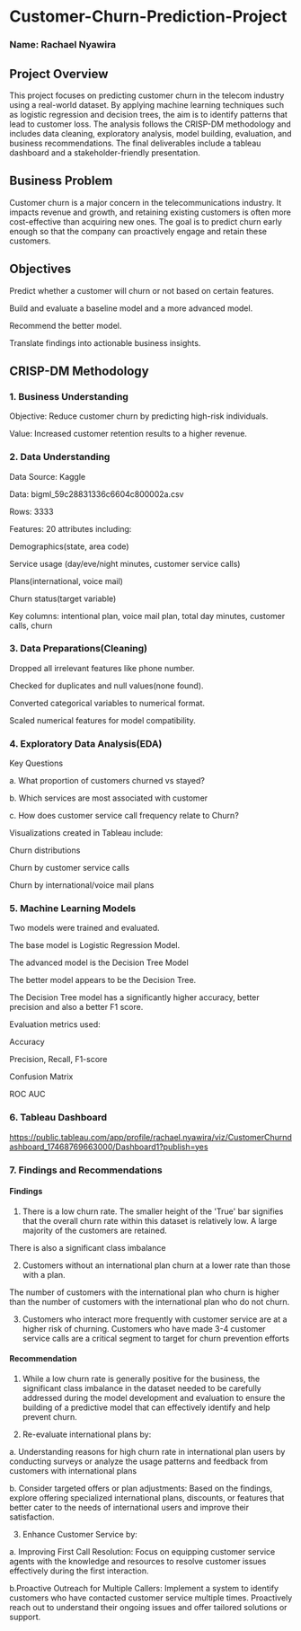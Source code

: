 # Customer-Churn-Prediction-Project
### Name: Rachael Nyawira

## Project Overview

This project focuses on predicting customer churn in the telecom industry using a real-world dataset. By applying machine learning techniques such as logistic regression and decision trees, the aim is to identify patterns that lead to customer loss. The analysis follows the CRISP-DM methodology and includes data cleaning, exploratory analysis, model building, evaluation, and business recommendations. The final deliverables include a tableau dashboard and a stakeholder-friendly presentation.

## Business Problem

Customer churn is a major concern in the telecommunications industry. It impacts revenue and growth, and retaining existing customers is often more cost-effective than acquiring new ones. The goal is to predict churn early enough so that the company can proactively engage and retain these customers.

## Objectives

Predict whether a customer will churn or not based on certain features.

Build and evaluate a baseline model and a more advanced model.

Recommend the better model.

Translate findings into actionable business insights.

## CRISP-DM Methodology

### 1. Business Understanding

Objective: Reduce customer churn by predicting high-risk individuals.

Value: Increased customer retention results to a higher revenue.

### 2. Data Understanding 

Data Source: Kaggle

Data: bigml_59c28831336c6604c800002a.csv

Rows: 3333  

Features: 20 attributes including:

Demographics(state, area code)

Service usage (day/eve/night minutes, customer service calls)

Plans(international, voice mail)

Churn status(target variable)

Key columns: intentional plan, voice mail plan, total day minutes, customer calls, churn

### 3. Data Preparations(Cleaning)

Dropped all irrelevant features like phone number.

Checked for duplicates and null values(none found).

Converted categorical variables to numerical format.

Scaled numerical features for model compatibility.

### 4. Exploratory Data Analysis(EDA)

Key Questions

a. What proportion of customers churned vs stayed?

b. Which services are most associated with customer 

c. How does customer service call frequency relate to Churn?

Visualizations created in Tableau include:

Churn distributions

Churn by customer service calls

Churn by international/voice mail plans

### 5. Machine Learning Models
Two models were trained and evaluated.

The base model is Logistic Regression Model.

The advanced model is the Decision Tree Model

The better model appears to be the Decision Tree.

The Decision Tree model has a significantly higher accuracy, better precision and also a better F1 score.

Evaluation metrics used: 

Accuracy

Precision, Recall, F1-score

Confusion Matrix

ROC AUC

### 6. Tableau Dashboard

https://public.tableau.com/app/profile/rachael.nyawira/viz/CustomerChurndashboard_17468769663000/Dashboard1?publish=yes

### 7. Findings and Recommendations

 #### Findings
 
1. There is a low churn rate. The smaller height of the 'True' bar signifies that the overall churn rate within this dataset is relatively low. A large majority of the customers are retained.

There is also a significant class imbalance 

2. Customers without an international plan churn at a lower rate than those with a plan.

The number of customers with the international plan who churn is higher than the number of customers with the international plan who do not churn.

3. Customers who interact more frequently with customer service are at a higher risk of churning.
Customers who have made 3-4 customer service calls are a critical segment to target for churn prevention efforts

#### Recommendation

1. While a low churn rate is generally positive for the business, the significant class imbalance in the dataset needed to be carefully addressed during the model development and evaluation to ensure the building of a predictive model that can effectively identify and help prevent churn.

2. Re-evaluate international plans by:

a. Understanding reasons for high churn rate in international plan users by conducting surveys or analyze the usage patterns and feedback from customers with international plans

b. Consider targeted offers or plan adjustments: Based on the findings, explore offering specialized international plans, discounts, or features that better cater to the needs of international users and improve their satisfaction.

3. Enhance Customer Service by:

a. Improving First Call Resolution: Focus on equipping customer service agents with the knowledge and resources to resolve customer issues effectively during the first interaction.

b.Proactive Outreach for Multiple Callers: Implement a system to identify customers who have contacted customer service multiple  times. Proactively reach out to understand their ongoing issues and offer tailored solutions or support.

